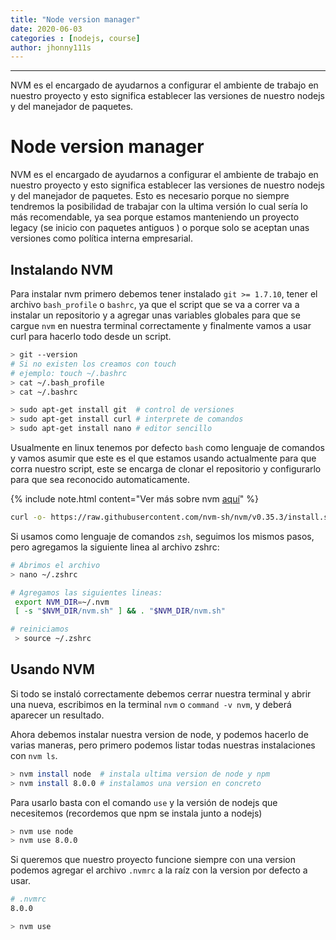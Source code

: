 ```yaml
---
title: "Node version manager"
date: 2020-06-03
categories : [nodejs, course]
author: jhonny111s
---
```


--------------
NVM es el encargado de ayudarnos a configurar el ambiente de trabajo en nuestro proyecto y esto significa establecer las versiones de nuestro nodejs y del manejador de paquetes.

# Node version manager

NVM es el encargado de ayudarnos a configurar el ambiente de trabajo en nuestro proyecto y esto significa establecer las versiones de nuestro nodejs y del manejador de paquetes. Esto es necesario porque no siempre tendremos la posibilidad de  trabajar con la ultima versión lo cual sería lo más recomendable, ya sea porque estamos manteniendo un proyecto legacy (se inicio con paquetes antiguos ) o porque solo se aceptan unas versiones como política interna empresarial.

## Instalando NVM

Para instalar nvm primero debemos tener instalado `git >= 1.7.10`, tener el archivo `bash_profile` o `bashrc`, ya que el script que se va a correr va a instalar un repositorio y a agregar unas variables globales para que se cargue `nvm` en nuestra terminal correctamente y finalmente vamos a usar curl para hacerlo todo desde un script.

~~~bash
> git --version
# Si no existen los creamos con touch
# ejemplo: touch ~/.bashrc
> cat ~/.bash_profile
> cat ~/.bashrc
~~~

~~~bash
> sudo apt-get install git  # control de versiones
> sudo apt-get install curl # interprete de comandos
> sudo apt-get install nano # editor sencillo
~~~

Usualmente en linux tenemos por defecto `bash` como lenguaje de comandos y vamos asumir que este es el que estamos usando actualmente para que corra nuestro script, este se encarga de clonar el repositorio y configurarlo para que sea reconocido automaticamente.

{% include note.html content="Ver más sobre nvm [aquí](https://github.com/nvm-sh/nvm)" %}


~~~bash
curl -o- https://raw.githubusercontent.com/nvm-sh/nvm/v0.35.3/install.sh | bash
~~~

Si usamos como lenguaje de comandos `zsh`, seguimos los mismos pasos, pero agregamos la siguiente linea al archivo zshrc:

~~~bash
# Abrimos el archivo
> nano ~/.zshrc

# Agregamos las siguientes lineas:
 export NVM_DIR=~/.nvm
 [ -s "$NVM_DIR/nvm.sh" ] && . "$NVM_DIR/nvm.sh"

# reiniciamos
 > source ~/.zshrc
~~~

## Usando NVM

Si todo se instaló correctamente debemos cerrar nuestra terminal y abrir una nueva, escribimos en la terminal `nvm` o `command -v nvm`, y deberá aparecer un resultado.

Ahora debemos instalar nuestra version de node, y podemos hacerlo de varias maneras, pero primero podemos listar todas nuestras instalaciones con `nvm ls`.

~~~bash
> nvm install node  # instala ultima version de node y npm
> nvm install 8.0.0 # instalamos una version en concreto
~~~

Para usarlo basta con el comando `use` y la versión de nodejs que necesitemos (recordemos que npm se instala junto a nodejs)

~~~bash
> nvm use node  
> nvm use 8.0.0
~~~

Si queremos que nuestro proyecto funcione siempre con una version podemos agregar el archivo `.nvmrc` a la raíz con la version por defecto a usar.

~~~bash
# .nvmrc
8.0.0
~~~
~~~bash
> nvm use
~~~





